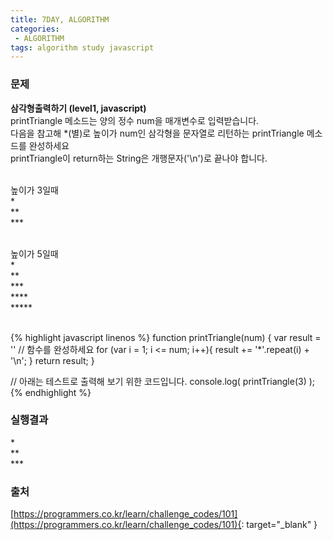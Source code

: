 ```yaml
---
title: 7DAY, ALGORITHM
categories:
 - ALGORITHM
tags: algorithm study javascript
---
```


### 문제
**삼각형출력하기 (level1, javascript)**<br />
printTriangle 메소드는 양의 정수 num을 매개변수로 입력받습니다.<br />
다음을 참고해 \*(별)로 높이가 num인 삼각형을 문자열로 리턴하는 printTriangle 메소드를 완성하세요<br />
printTriangle이 return하는 String은 개행문자('\n')로 끝나야 합니다.<br /><br />

높이가 3일때<br />
\*<br />
\*\*<br />
\*\*\*<br /><br />

높이가 5일때<br />
\*<br />
\*\*<br />
\*\*\*<br />
\*\*\*\*<br />
\*\*\*\*\*<br /><br />

{% highlight javascript linenos %}
function printTriangle(num) {
  var result = ''
  // 함수를 완성하세요
  for (var i = 1; i <= num; i++){
  	result += '*'.repeat(i) + '\n';
  }
  return result;
}

// 아래는 테스트로 출력해 보기 위한 코드입니다.
console.log( printTriangle(3) );
{% endhighlight %}

### 실행결과
\*<br />
\**<br />
\*\*\*

### 출처
[https://programmers.co.kr/learn/challenge_codes/101](https://programmers.co.kr/learn/challenge_codes/101){: target="_blank" }

